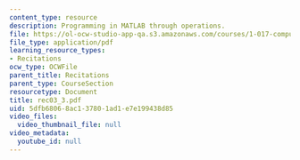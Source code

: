 ```yaml
---
content_type: resource
description: Programming in MATLAB through operations.
file: https://ol-ocw-studio-app-qa.s3.amazonaws.com/courses/1-017-computing-and-data-analysis-for-environmental-applications-fall-2003/5dfb68068ac137801ad1e7e199438d85_rec03_3.pdf
file_type: application/pdf
learning_resource_types:
- Recitations
ocw_type: OCWFile
parent_title: Recitations
parent_type: CourseSection
resourcetype: Document
title: rec03_3.pdf
uid: 5dfb6806-8ac1-3780-1ad1-e7e199438d85
video_files:
  video_thumbnail_file: null
video_metadata:
  youtube_id: null
---
```

